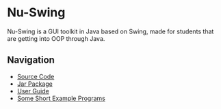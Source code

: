 # Nu-Swing
Nu-Swing is a GUI toolkit in Java based on Swing, made for students that are getting into OOP through Java.

## Navigation

* [Source Code](https://github.com/odinbi/Nu-Swing/tree/main/src)
* [Jar Package](https://github.com/odinbi/Nu-Swing/tree/main/dist/lib)
* [User Guide](https://github.com/odinbi/Nu-Swing/blob/main/USERGUIDE.md)
* [Some Short Example Programs](https://github.com/odinbi/Nu-Swing/tree/main/examples/programs)

